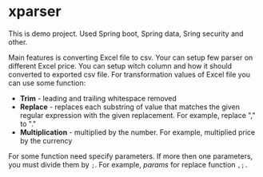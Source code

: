 # xparser

This is demo project. Used Spring boot, Spring data, Sring security and other.

Main features is converting Excel file to csv. Your can setup few parser on different Excel price. You can setup witch column and how it should converted to exported csv file. For transformation values of Excel file you can use some function:

* **Trim** - leading and trailing whitespace removed
* **Replace** - replaces each substring of value that matches the given regular expression with the given replacement. For example, replace "," to "."
* **Multiplication** - multiplied by the number. For example, multiplied price by the currency

For some function need specify parameters. If more then one parameters, you must divide them by `;`. For example, _params_ for replace function `,;.`
